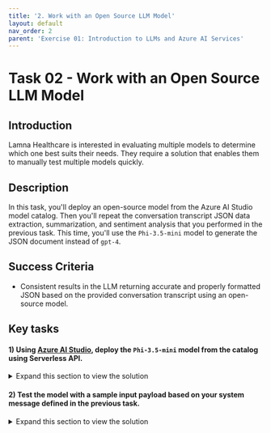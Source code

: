 ```yaml
---
title: '2. Work with an Open Source LLM Model'
layout: default
nav_order: 2
parent: 'Exercise 01: Introduction to LLMs and Azure AI Services'
---
```


# Task 02 - Work with an Open Source LLM Model

## Introduction

Lamna Healthcare is interested in evaluating multiple models to determine which one best suits their needs. They require a solution that enables them to manually test multiple models quickly.

## Description

In this task, you'll deploy an open-source model from the Azure AI Studio model catalog. Then you'll repeat the conversation transcript JSON data extraction, summarization, and sentiment analysis that you performed in the previous task. This time, you'll use the `Phi-3.5-mini` model to generate the JSON document instead of `gpt-4`.

## Success Criteria

- Consistent results in the LLM returning accurate and properly formatted JSON based on the provided conversation transcript using an open-source model.

## Key tasks

#### 1) Using [Azure AI Studio](https://ai.azure.com), deploy the `Phi-3.5-mini` model from the catalog using Serverless API.

  <details markdown="block">
  <summary>Expand this section to view the solution</summary>

  1. Work with an Open Source LLM Model

      1. In [Azure AI Studio](https://ai.azure.com), ensure you are in the project you created in the previous task, and select **Deployments** from the left-hand menu.

       1. Select **+ Create deployment**.
   
          ![The model deployments list displays. The + Create deployment button is visible.](../../media/deploy_model.png)

       1. Search for and select the model **Phi-3.5-mini**, then select **Confirm**.
   
          ![The model catalog displays with the Phi-3.5-mini model selected.](../../media/deploy_model_phi3.png)

       1. Select the deployment option **Serverless API deployment**.

          ![The deployment options dialog displays with choices of Serverless API with Azure AI Content Safety or Managed Compute without Azure AI Content Safety.](../../deploy_model_serverless.png)

       1. Select **Deploy**.

          ![Deploy button.](../../deploy_model_serverless_name.png)

  Creating the deployment will be quick since it is serverless.

  ![The model deployment screen displays with the Provisioning state indicating Succeeded.](images/deploy_model_created.png)

  </details>
   
#### 2) Test the model with a sample input payload based on your system message defined in the previous task.

  <details markdown="block">
  <summary>Expand this section to view the solution</summary>

  1. Copy the following prompt and paste it into the system message field of the playground:

       ```text
       You're an AI assistant that helps Lamna Healthcare Customer Service to extract valuable information from their conversations by creating JSON files for each conversation transcription you receive. You always try to extract and format as a JSON:
       1. Customer Name [name]
       2. Customer Contact Phone [phone]
       3. Main Topic of the Conversation [topic]
       4. Customer Sentiment (Neutral, Positive, Negative)[sentiment]
       5. How the Agent Handled the Conversation [agent_behavior]
       6. What was the FINAL Outcome of the Conversation [outcome]
       7. A really brief Summary of the Conversation [summary]

       Only extract information that you're sure. If you're unsure, write "Unknown/Not Found" in the JSON file.
       ```
    {: .note }
    > Sample of a note
    
  1. After copying, select **Apply changes**.

     ![A portion of the Chat playground screen displays with the System message populated. The Apply changes button is visible above the System message text box.](images/phi35_system_message.png)

  1. Copy following text and paste it into the chat session and press the send button:

      ```text
      Agent: Hello, welcome to Lamna Healthcare customer service. My name is Juan, how can I assist you?
      Client: Hello, Juan. I'm calling because I'm having issues with my medical bill I just received few days ago. It's incorrect and it does not match the numbers I was presented before my medical procedure.
      Agent: I'm very sorry for the inconvenience, sir. Could you please tell me your phone number and your full name?
      Client: Yes, sure. My number is 011-4567-8910 and my name is Martín Pérez.
      Agent: Thank you, Mr. Pérez. I'm going to check your plan, you deduction limits and current year transactions towards your deductions. One moment, please.
      Client: Okay, thank you.
      Agent: Mr. Pérez, I've reviewed your plan and I see that you have the Silver basic plan of $3,000 deductable. Is that correct?
      Client: Yes, that's correct.
      Agent: Well, I would like to inform you that you have not met your deductible yet and $2,800 of the procedure will be still be your responsability and that will meet your deductible for the year.
      Client: What? How is that possible? I paid over $2,000 already towards my deductable this year, I should only be $1,000 away from reaching my deductible not $2,800. 
      Agent: I understand, Mr. Pérez. But keep in mind that not all fees your pay to doctors and labs and medications count towards your deductible. 
      Client: Well, but they didn't explain that to me when I contracted the plan. They told me that everything I pay from my pocket towards doctors, specialists, labs and medications will count towards my deductable. I feel cheated.
      Agent: I apologize, Mr. Pérez. It was not our intention to deceive you. If you think the deductable is too high, I recommed changing the plan to Gold at the next renewal window and that will bring the deductable to $1,000 for the new year.
      Client: And how much would that cost me?
      Agent: The plan rates will come out in November, you can call us back then or check the new rates online at that time.
      Client: Mmm, I don't know. Isn't there another option? Can't you reduce the amount I have to pay for this bill as I was not explained how the deductible work correctly?
      Agent: I'm sorry, Mr. Pérez. I don't have the power to change the bill or your deductible under the current Silver plan.
      Client: Well, let me think about it. Can I call later to confirm?
      Agent: Of course, Mr. Pérez. You can call whenever you want. The number is the same one you dialed now. Is there anything else I can help you with?
      Client: No, that's all. Thank you for your attention.
      Agent: Thank you, Mr. Pérez. Have a good day. Goodbye.
      ```

      ![A portion of the Chat Playground screen displays with the above text copied into the user message textbox. The send button is visible below the user message textbox.](images/phi35_chat_message.png)

  1. Observe the response generated by the Phi-3.5-mini model. You should see a result generated by the model in the command window.

     ![A portion of the Chat Playground screen displays the LLM response in JSON format.](images/phi35_response.png)



  </details>

